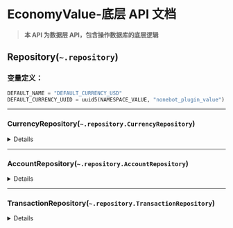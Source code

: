 # EconomyValue-底层 API 文档

> **本 API 为数据层 API，包含操作数据库的底层逻辑**

## Repository(`~.repository`)

### 变量定义：

```python
DEFAULT_NAME = "DEFAULT_CURRENCY_USD"
DEFAULT_CURRENCY_UUID = uuid5(NAMESPACE_VALUE, "nonebot_plugin_value")
```

---

### CurrencyRepository(`~.repository.CurrencyRepository`)

<details>

```python
class CurrencyRepository:
    """货币元数据操作"""

    def __init__(self, session: AsyncSession):
        ...

    async def createcurrency(self, currency_data: CurrencyData) -> CurrencyMeta:
        """创建新货币"""
        ...

    async def update_currency(self, currency_data: CurrencyData) -> CurrencyMeta:
        """更新货币信息"""

    async def get_currency(self, currency_id: str) -> CurrencyMeta | None:
        """获取货币信息"""
        ...

    async def remove_currency(self, currency_id: str):
        """删除货币（警告！会同时删除所有关联账户！）"""
        ...
```

</details>

---

### AccountRepository(`~.repository.AccountRepository`)

<details>

```python
class AccountRepository:
    """账户操作"""

    def __init__(self, session: AsyncSession):
        self.session = session

    async def get_or_create_account(
        self, user_id: str, currency_id: str
    ) -> UserAccount:
        """获取或创建用户账户"""
        ...

    async def get_balance(self, account_id: str) -> float | None:
        """获取账户余额"""
        ...

    async def update_balance(
        self, account_id: str, amount: float, currency_id: str
    ) -> tuple[float, float]:
        """更新余额"""
        ...

    async def list_accounts(self, currency_id: str | None = None):
        """列出所有账户"""
        ...

    async def remove_account(self, account_id: str):
        """删除账户"""
        ...
```

</details>

---

### TransactionRepository(`~.repository.TransactionRepository`)

<details>

```python
class TransactionRepository:
    """交易操作"""

    def __init__(self, session: AsyncSession):
        ...

    async def create_transaction(
        self,
        account_id: str,
        currency_id: str,
        amount: float,
        action: str,
        source: str,
        balance_before: float,
        balance_after: float,
        timestamp: datetime | None = None,
    ) -> Transaction:
        """创建交易记录"""
        ...

    async def get_transaction_history(self, account_id: str, limit: int = 100):
        """获取账户交易历史"""
        ...

    async def remove_transaction(self, transaction_id: str) -> bool:
        """删除交易记录"""
        ...
    
    async def get_transaction_history_by_time_range(
        self,
        account_id: str,
        start_time: datetime,
        end_time: datetime,
        limit: int = 100,
    ) -> Sequence[Transaction]:
        """获取账户交易历史"""
        ...
```

</details>
